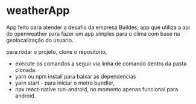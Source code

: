 # weatherApp

App feito para atender a desafio da empresa Buildes, 
app que utiliza a api do openweather para fazer um app simples para o clima com base na geolocalização do usuario.

para rodar o projeto, clone o repositorio,

- execute os comandos a seguir via linha de comando dentro da pasta clonada.
- yarn ou npm install para baixar as dependencias
- yarn start - para iniciar o metro bundler,
- npx react-native run-android, no momento apenas funcional para android.


